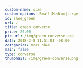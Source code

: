 ```yaml
---
custom-name: size
custom-options: Small|Medium|Large
id: shoe_green
url: /
title: green converse
price: 20.00
pic-url: /img/green-converse.png
date: 2018-2-8 11:51:01 -08:00
categories: mens-shoe
main: false
type: converse
thumbnail: /img/green-converse.png
---
```

